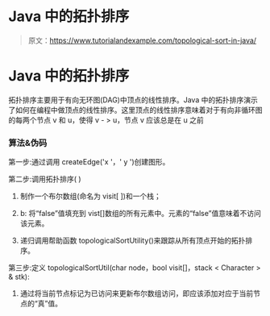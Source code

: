 # Java 中的拓扑排序

> 原文：<https://www.tutorialandexample.com/topological-sort-in-java/>

# Java 中的拓扑排序

拓扑排序主要用于有向无环图(DAG)中顶点的线性排序。Java 中的拓扑排序演示了如何在编程中做顶点的线性排序。这里顶点的线性排序意味着对于有向非循环图的每两个节点 v 和 u，使得 v - > u，节点 v 应该总是在 u 之前

### 算法&伪码

第一步:通过调用 createEdge('x '，' y ')创建图形。

第二步:调用拓扑排序( )

1.  制作一个布尔数组(命名为 visit[ ])和一个栈；

2.  b: 将“false”值填充到 vist[]数组的所有元素中。元素的“false”值意味着不访问该元素。

3.  递归调用帮助函数 topologicalSortUtility()来跟踪从所有顶点开始的拓扑排序。

第三步:定义 topologicalSortUtil(char node，bool visit[]，stack < Character > & stk):

1.  通过将当前节点标记为已访问来更新布尔数组访问，即应该添加对应于当前节点的“真”值。

<textarea wrap="soft" class="urvanov-syntax-highlighter-plain print-no" data-settings="dblclick" readonly="" style="box-sizing: border-box; background: rgb(255, 255, 255); border-width: 0px; border-style: initial; border-color: initial; padding: 0px 5px; color: rgb(0, 0, 0); width: 735.547px; overflow: hidden; height: 60px; position: absolute; opacity: 0; border-radius: 0px; box-shadow: none; white-space: pre; overflow-wrap: normal; resize: none; tab-size: 3; z-index: 0; font-family: Monaco, monacoregular, &quot;courier new&quot;, monospace !important; font-size: 14px !important; line-height: 20px !important;"></div><div class="urvanov-syntax-highlighter-main" style="box-sizing: border-box; margin: 0px; padding: 0px; border: 0px; outline: 0px; text-size-adjust: 100%; vertical-align: baseline; background: 0px center; width: 735.547px; overflow: hidden; position: relative; z-index: 1;"><table class="crayon-table" style="box-sizing: border-box; margin-bottom: 15px; margin-left: -19px; border-color: rgb(238, 238, 238); width: 754.547px; border-spacing: 0px !important; background: 0px 0px !important; table-layout: auto !important;"><tbody style="box-sizing: border-box;"><tr class="urvanov-syntax-highlighter-row" style="box-sizing: border-box; background: 0px center; padding: 0.857em 0.587em; max-width: 100%; border-width: initial !important; border-style: none !important; border-color: initial !important; vertical-align: top !important; margin: 0px !important;"><td class="crayon-nums " data-settings="hide" style="box-sizing: border-box; padding: 0.857em 0.587em; max-width: 100%; border-top: none !important; border-right-color: rgb(85, 85, 85) !important; border-bottom: none !important; border-left: none !important; background: rgb(34, 34, 34) !important; vertical-align: top !important; margin: 0px !important; color: rgb(137, 137, 137) !important;"><div class="urvanov-syntax-highlighter-nums-content" style="box-sizing: border-box; margin: 0px; padding: 0px; border: 0px; outline: 0px; text-size-adjust: 100%; vertical-align: baseline; background: 0px center; text-align: left; white-space: nowrap; line-height: 20px !important;">T1】1</div>T3】2T5】3T7】</td><td class="urvanov-syntax-highlighter-code" style="box-sizing: border-box; padding: 0.857em 0.587em; width: 735.641px; background: 0px center; max-width: 100%; border-width: initial !important; border-style: none !important; border-color: initial !important; vertical-align: top !important; margin: 0px !important;"><div class="crayon-pre" style="box-sizing: border-box; margin: 0px; padding: 0px; outline: 0px; text-size-adjust: 100%; vertical-align: baseline; text-align: left; white-space: pre; overflow: visible; tab-size: 3; border: none !important; background: 0px 0px !important; color: rgb(255, 255, 255) !important; line-height: 20px !important;"> <div class="crayon-line" id="urvanov-syntax-highlighter-60e144f79d5a4643645475-1" style="box-sizing: border-box; margin: 0px; padding: 0px 5px; border: 0px; outline: 0px; text-size-adjust: 100%; vertical-align: baseline; background: 0px center; font-family: inherit; height: inherit; font-size: inherit !important; line-height: inherit !important; font-weight: inherit !important;"> </div> <div class="crayon-line" id="urvanov-syntax-highlighter-60e144f79d5a4643645475-2" style="box-sizing: border-box; margin: 0px; padding: 0px 5px; border: 0px; outline: 0px; text-size-adjust: 100%; vertical-align: baseline; background: 0px center; font-family: inherit; height: inherit; font-size: inherit !important; line-height: inherit !important; font-weight: inherit !important;"> 访=真 </div> <div class="crayon-line" id="urvanov-syntax-highlighter-60e144f79d5a4643645475-3" style="box-sizing: border-box; margin: 0px; padding: 0px 5px; border: 0px; outline: 0px; text-size-adjust: 100%; vertical-align: baseline; background: 0px center; font-family: inherit; height: inherit; font-size: inherit !important; line-height: inherit !important; font-weight: inherit !important;"> </div> </div></td></tr></tbody></table></div></div><ol type="i" style="box-sizing: border-box; margin: 0px; padding: 0px 0px 23px; border: 0px; outline: 0px; text-size-adjust: 100%; vertical-align: baseline; background: 0px 0px; list-style-position: inside; list-style-image: initial; line-height: 26px;"><li style="box-sizing: border-box; margin: 0px; padding: 0px; border: 0px; outline: 0px; text-size-adjust: 100%; vertical-align: baseline; background: 0px 0px;">通过递归调用 topologicalSortUtility()方法来访问与当前顶点相邻的所有顶点。确保递归仅在相邻顶点未被访问时发生，即，</li></ol><div id="urvanov-syntax-highlighter-60e144f79d5b1804888275" class="urvanov-syntax-highlighter-syntax crayon-theme-monokai urvanov-syntax-highlighter-font-monaco urvanov-syntax-highlighter-os-pc print-yes notranslate" data-settings=" minimize scroll-mouseover" style="box-sizing: border-box; margin: 12px 0px; padding: 0px; border-image: initial; outline: 0px; text-size-adjust: none; vertical-align: baseline; width: 737.547px; font-family: Monaco, monacoregular, "courier new", monospace; height: auto; border-width: 1px !important; border-style: solid !important; border-color: rgb(255, 174, 0) !important; font-size: 14px !important; background: rgb(51, 51, 51) !important; overflow: hidden !important; position: relative !important; direction: ltr !important; text-shadow: none !important; line-height: 20px !important;"><div class="urvanov-syntax-highlighter-plain-wrap" style="box-sizing: border-box; border: 0px; outline: 0px; text-size-adjust: 100%; vertical-align: baseline; background: 0px center; margin: 0px !important; padding: 0px !important; height: auto !important;"><textarea wrap="soft" class="urvanov-syntax-highlighter-plain print-no" data-settings="dblclick" readonly="" style="box-sizing: border-box; background: rgb(255, 255, 255); border-width: 0px; border-style: initial; border-color: initial; padding: 0px 5px; color: rgb(0, 0, 0); width: 735.547px; overflow: hidden; height: 120px; position: absolute; opacity: 0; border-radius: 0px; box-shadow: none; white-space: pre; overflow-wrap: normal; resize: none; tab-size: 3; z-index: 0; font-family: Monaco, monacoregular, "courier new", monospace !important; font-size: 14px !important; line-height: 20px !important;"/></div><div class="urvanov-syntax-highlighter-main" style="box-sizing: border-box; margin: 0px; padding: 0px; border: 0px; outline: 0px; text-size-adjust: 100%; vertical-align: baseline; background: 0px center; width: 735.547px; overflow: hidden; position: relative; z-index: 1;"><table class="crayon-table" style="box-sizing: border-box; margin-bottom: 15px; margin-left: -19px; border-color: rgb(238, 238, 238); width: 754.547px; border-spacing: 0px !important; background: 0px 0px !important; table-layout: auto !important;"><tbody style="box-sizing: border-box;"><tr class="urvanov-syntax-highlighter-row" style="box-sizing: border-box; background: 0px center; padding: 0.857em 0.587em; max-width: 100%; border-width: initial !important; border-style: none !important; border-color: initial !important; vertical-align: top !important; margin: 0px !important;"><td class="crayon-nums " data-settings="hide" style="box-sizing: border-box; padding: 0.857em 0.587em; max-width: 100%; border-top: none !important; border-right-color: rgb(85, 85, 85) !important; border-bottom: none !important; border-left: none !important; background: rgb(34, 34, 34) !important; vertical-align: top !important; margin: 0px !important; color: rgb(137, 137, 137) !important;"><div class="urvanov-syntax-highlighter-nums-content" style="box-sizing: border-box; margin: 0px; padding: 0px; border: 0px; outline: 0px; text-size-adjust: 100%; vertical-align: baseline; background: 0px center; text-align: left; white-space: nowrap; line-height: 20px !important;"><div class="crayon-num" data-line="urvanov-syntax-highlighter-60e144f79d5b1804888275-1" style="box-sizing: border-box; margin: 0px; padding: 0px 5px; border: 0px; outline: 0px; font-size: inherit !important; text-size-adjust: 100%; vertical-align: baseline; background: 0px center; font-family: inherit; text-align: center; height: inherit; line-height: inherit !important; font-weight: inherit !important;">1</div>T3】2</div>T5】3<div class="crayon-num" data-line="urvanov-syntax-highlighter-60e144f79d5b1804888275-4" style="box-sizing: border-box; margin: 0px; padding: 0px 5px; border: 0px; outline: 0px; font-size: inherit !important; text-size-adjust: 100%; vertical-align: baseline; background: 0px center; font-family: inherit; text-align: center; height: inherit; line-height: inherit !important; font-weight: inherit !important;">4</div><div class="crayon-num" data-line="urvanov-syntax-highlighter-60e144f79d5b1804888275-5" style="box-sizing: border-box; margin: 0px; padding: 0px 5px; border: 0px; outline: 0px; font-size: inherit !important; text-size-adjust: 100%; vertical-align: baseline; background: 0px center; font-family: inherit; text-align: center; height: inherit; line-height: inherit !important; font-weight: inherit !important;">5</div><div class="crayon-num" data-line="urvanov-syntax-highlighter-60e144f79d5b1804888275-6" style="box-sizing: border-box; margin: 0px; padding: 0px 5px; border: 0px; outline: 0px; font-size: inherit !important; text-size-adjust: 100%; vertical-align: baseline; background: 0px center; font-family: inherit; text-align: center; height: inherit; line-height: inherit !important; font-weight: inherit !important;">6</div></td><td class="urvanov-syntax-highlighter-code" style="box-sizing: border-box; padding: 0.857em 0.587em; width: 735.641px; background: 0px center; max-width: 100%; border-width: initial !important; border-style: none !important; border-color: initial !important; vertical-align: top !important; margin: 0px !important;"><div class="crayon-pre" style="box-sizing: border-box; margin: 0px; padding: 0px; outline: 0px; text-size-adjust: 100%; vertical-align: baseline; text-align: left; white-space: pre; overflow: visible; tab-size: 3; border: none !important; background: 0px 0px !important; color: rgb(255, 255, 255) !important; line-height: 20px !important;"><div class="crayon-line" id="urvanov-syntax-highlighter-60e144f79d5b1804888275-1" style="box-sizing: border-box; margin: 0px; padding: 0px 5px; border: 0px; outline: 0px; text-size-adjust: 100%; vertical-align: baseline; background: 0px center; font-family: inherit; height: inherit; font-size: inherit !important; line-height: inherit !important; font-weight: inherit !important;"/><div class="crayon-line" id="urvanov-syntax-highlighter-60e144f79d5b1804888275-2" style="box-sizing: border-box; margin: 0px; padding: 0px 5px; border: 0px; outline: 0px; text-size-adjust: 100%; vertical-align: baseline; background: 0px center; font-family: inherit; height: inherit; font-size: inherit !important; line-height: inherit !important; font-weight: inherit !important;">【如果(</div><div class="crayon-line" id="urvanov-syntax-highlighter-60e144f79d5b1804888275-5" style="box-sizing: border-box; margin: 0px; padding: 0px 5px; border: 0px; outline: 0px; text-size-adjust: 100%; vertical-align: baseline; background: 0px center; font-family: inherit; height: inherit; font-size: inherit !important; line-height: inherit !important; font-weight: inherit !important;">}</div><div class="crayon-line" id="urvanov-syntax-highlighter-60e144f79d5b1804888275-6" style="box-sizing: border-box; margin: 0px; padding: 0px 5px; border: 0px; outline: 0px; text-size-adjust: 100%; vertical-align: baseline; background: 0px center; font-family: inherit; height: inherit; font-size: inherit !important; line-height: inherit !important; font-weight: inherit !important;"/></div></td></tr></tbody></table></div></div><ol type="i" style="box-sizing: border-box; margin: 0px; padding: 0px 0px 23px; border: 0px; outline: 0px; text-size-adjust: 100%; vertical-align: baseline; background: 0px 0px; list-style-position: inside; list-style-image: initial; line-height: 26px;"><li style="box-sizing: border-box; margin: 0px; padding: 0px; border: 0px; outline: 0px; text-size-adjust: 100%; vertical-align: baseline; background: 0px 0px;">为了存储结果，将当前顶点添加到堆栈中。</li></ol><p style="box-sizing: border-box; margin-bottom: 0px; padding: 0px 0px 1em; border: 0px; outline: 0px; text-size-adjust: 100%; vertical-align: baseline; background: 0px 0px;">步骤四:最后，从帮助函数返回后，显示堆栈的内容。</p><p style="box-sizing: border-box; margin-bottom: 0px; padding: 0px 0px 1em; border: 0px; outline: 0px; text-size-adjust: 100%; vertical-align: baseline; background: 0px 0px;"> <br style="box-sizing: border-box;"/> Java 程序<br style="box-sizing: border-box;"/> 以下代码使用上面定义的算法实现拓扑排序。代码实现了下面的直接非循环图。</p><img src="img/b09dc862256fd8cb651203c54b04c459.png" alt="Topological Sort in Java" class="wp-image-36319" style="box-sizing: border-box; margin: 0px; padding: 0px; border: 0px; outline: 0px; text-size-adjust: 100%; vertical-align: baseline; background: 0px 0px; max-width: 100%; height: auto;" data-original-src="https://www.tutorialandexample.com/wp-content/uploads/2021/04/Topological-Sort-in-Java.png"/><p style="box-sizing: border-box; margin-bottom: 0px; padding: 0px 0px 1em; border: 0px; outline: 0px; text-size-adjust: 100%; vertical-align: baseline; background: 0px 0px;">文件名:TopologicalSortExample.java</p><div id="urvanov-syntax-highlighter-60e144f79d5b3777626817" class="urvanov-syntax-highlighter-syntax crayon-theme-monokai urvanov-syntax-highlighter-font-monaco urvanov-syntax-highlighter-os-pc print-yes notranslate" data-settings=" minimize scroll-mouseover" style="box-sizing: border-box; margin: 12px 0px; padding: 0px; border-image: initial; outline: 0px; text-size-adjust: none; vertical-align: baseline; width: 737.547px; font-family: Monaco, monacoregular, "courier new", monospace; height: auto; border-width: 1px !important; border-style: solid !important; border-color: rgb(255, 174, 0) !important; font-size: 14px !important; background: rgb(51, 51, 51) !important; overflow: hidden !important; position: relative !important; direction: ltr !important; text-shadow: none !important; line-height: 20px !important;"><div class="urvanov-syntax-highlighter-plain-wrap" style="box-sizing: border-box; border: 0px; outline: 0px; text-size-adjust: 100%; vertical-align: baseline; background: 0px center; margin: 0px !important; padding: 0px !important; height: auto !important;"><textarea wrap="soft" class="urvanov-syntax-highlighter-plain print-no" data-settings="dblclick" readonly="" style="box-sizing: border-box; background: rgb(255, 255, 255); border-width: 0px; border-style: initial; border-color: initial; padding: 0px 5px; color: rgb(0, 0, 0); width: 735.547px; overflow: hidden; height: 2000px; position: absolute; opacity: 0; border-radius: 0px; box-shadow: none; white-space: pre; overflow-wrap: normal; resize: none; tab-size: 3; z-index: 0; font-family: Monaco, monacoregular, "courier new", monospace !important; font-size: 14px !important; line-height: 20px !important;"/></div><div class="urvanov-syntax-highlighter-main" style="box-sizing: border-box; margin: 0px; padding: 0px; border: 0px; outline: 0px; text-size-adjust: 100%; vertical-align: baseline; background: 0px center; width: 735.547px; overflow: hidden; position: relative; z-index: 1;"><table class="crayon-table" style="box-sizing: border-box; margin-bottom: 15px; margin-left: -36px; border-color: rgb(238, 238, 238); width: 785.547px; border-spacing: 0px !important; background: 0px 0px !important; table-layout: auto !important;"><tbody style="box-sizing: border-box;"><tr class="urvanov-syntax-highlighter-row" style="box-sizing: border-box; background: 0px center; padding: 0.857em 0.587em; max-width: 100%; border-width: initial !important; border-style: none !important; border-color: initial !important; vertical-align: top !important; margin: 0px !important;"><td class="crayon-nums " data-settings="hide" style="box-sizing: border-box; padding: 0.857em 0.587em; max-width: 100%; border-top: none !important; border-right-color: rgb(85, 85, 85) !important; border-bottom: none !important; border-left: none !important; background: rgb(34, 34, 34) !important; vertical-align: top !important; margin: 0px !important; color: rgb(137, 137, 137) !important;"><div class="crayon-num" data-line="urvanov-syntax-highlighter-60e144f79d5b3777626817-1" style="box-sizing: border-box; margin: 0px; padding: 0px 5px; border: 0px; outline: 0px; font-size: inherit !important; text-size-adjust: 100%; vertical-align: baseline; background: 0px center; font-family: inherit; text-align: center; height: inherit; line-height: inherit !important; font-weight: inherit !important;">1</div><div class="crayon-num" data-line="urvanov-syntax-highlighter-60e144f79d5b3777626817-2" style="box-sizing: border-box; margin: 0px; padding: 0px 5px; border: 0px; outline: 0px; font-size: inherit !important; text-size-adjust: 100%; vertical-align: baseline; background: 0px center; font-family: inherit; text-align: center; height: inherit; line-height: inherit !important; font-weight: inherit !important;">【2】</div><div class="crayon-num" data-line="urvanov-syntax-highlighter-60e144f79d5b3777626817-3" style="box-sizing: border-box; margin: 0px; padding: 0px 5px; border: 0px; outline: 0px; font-size: inherit !important; text-size-adjust: 100%; vertical-align: baseline; background: 0px center; font-family: inherit; text-align: center; height: inherit; line-height: inherit !important; font-weight: inherit !important;">【3】</div><div class="crayon-num" data-line="urvanov-syntax-highlighter-60e144f79d5b3777626817-4" style="box-sizing: border-box; margin: 0px; padding: 0px 5px; border: 0px; outline: 0px; font-size: inherit !important; text-size-adjust: 100%; vertical-align: baseline; background: 0px center; font-family: inherit; text-align: center; height: inherit; line-height: inherit !important; font-weight: inherit !important;">【4】</div><div class="crayon-num" data-line="urvanov-syntax-highlighter-60e144f79d5b3777626817-5" style="box-sizing: border-box; margin: 0px; padding: 0px 5px; border: 0px; outline: 0px; font-size: inherit !important; text-size-adjust: 100%; vertical-align: baseline; background: 0px center; font-family: inherit; text-align: center; height: inherit; line-height: inherit !important; font-weight: inherit !important;">【5】<div class="crayon-num" data-line="urvanov-syntax-highlighter-60e144f79d5b3777626817-6" style="box-sizing: border-box; margin: 0px; padding: 0px 5px; border: 0px; outline: 0px; font-size: inherit !important; text-size-adjust: 100%; vertical-align: baseline; background: 0px center; font-family: inherit; text-align: center; height: inherit; line-height: inherit !important; font-weight: inherit !important;">【6】<div class="crayon-num" data-line="urvanov-syntax-highlighter-60e144f79d5b3777626817-7" style="box-sizing: border-box; margin: 0px; padding: 0px 5px; border: 0px; outline: 0px; font-size: inherit !important; text-size-adjust: 100%; vertical-align: baseline; background: 0px center; font-family: inherit; text-align: center; height: inherit; line-height: inherit !important; font-weight: inherit !important;">【7】 </div><div class="crayon-num" data-line="urvanov-syntax-highlighter-60e144f79d5b3777626817-28" style="box-sizing: border-box; margin: 0px; padding: 0px 5px; border: 0px; outline: 0px; font-size: inherit !important; text-size-adjust: 100%; vertical-align: baseline; background: 0px center; font-family: inherit; text-align: center; height: inherit; line-height: inherit !important; font-weight: inherit !important;">【28】</div><div class="crayon-num" data-line="urvanov-syntax-highlighter-60e144f79d5b3777626817-29" style="box-sizing: border-box; margin: 0px; padding: 0px 5px; border: 0px; outline: 0px; font-size: inherit !important; text-size-adjust: 100%; vertical-align: baseline; background: 0px center; font-family: inherit; text-align: center; height: inherit; line-height: inherit !important; font-weight: inherit !important;">【29】</div><div class="crayon-num" data-line="urvanov-syntax-highlighter-60e144f79d5b3777626817-30" style="box-sizing: border-box; margin: 0px; padding: 0px 5px; border: 0px; outline: 0px; font-size: inherit !important; text-size-adjust: 100%; vertical-align: baseline; background: 0px center; font-family: inherit; text-align: center; height: inherit; line-height: inherit !important; font-weight: inherit !important;">【30】</div><div class="crayon-num" data-line="urvanov-syntax-highlighter-60e144f79d5b3777626817-31" style="box-sizing: border-box; margin: 0px; padding: 0px 5px; border: 0px; outline: 0px; font-size: inherit !important; text-size-adjust: 100%; vertical-align: baseline; background: 0px center; font-family: inherit; text-align: center; height: inherit; line-height: inherit !important; font-weight: inherit !important;">【31】</div><div class="crayon-num" data-line="urvanov-syntax-highlighter-60e144f79d5b3777626817-32" style="box-sizing: border-box; margin: 0px; padding: 0px 5px; border: 0px; outline: 0px; font-size: inherit !important; text-size-adjust: 100%; vertical-align: baseline; background: 0px center; font-family: inherit; text-align: center; height: inherit; line-height: inherit !important; font-weight: inherit !important;">【32】</div>【33】</div><div class="crayon-num" data-line="urvanov-syntax-highlighter-60e144f79d5b3777626817-34" style="box-sizing: border-box; margin: 0px; padding: 0px 5px; border: 0px; outline: 0px; font-size: inherit !important; text-size-adjust: 100%; vertical-align: baseline; background: 0px center; font-family: inherit; text-align: center; height: inherit; line-height: inherit !important; font-weight: inherit !important;">34】 </div><div class="crayon-num" data-line="urvanov-syntax-highlighter-60e144f79d5b3777626817-55" style="box-sizing: border-box; margin: 0px; padding: 0px 5px; border: 0px; outline: 0px; font-size: inherit !important; text-size-adjust: 100%; vertical-align: baseline; background: 0px center; font-family: inherit; text-align: center; height: inherit; line-height: inherit !important; font-weight: inherit !important;">55【T1110】<div class="crayon-num" data-line="urvanov-syntax-highlighter-60e144f79d5b3777626817-56" style="box-sizing: border-box; margin: 0px; padding: 0px 5px; border: 0px; outline: 0px; font-size: inherit !important; text-size-adjust: 100%; vertical-align: baseline; background: 0px center; font-family: inherit; text-align: center; height: inherit; line-height: inherit !important; font-weight: inherit !important;">【56】【T1112】<div class="crayon-num" data-line="urvanov-syntax-highlighter-60e144f79d5b3777626817-57" style="box-sizing: border-box; margin: 0px; padding: 0px 5px; border: 0px; outline: 0px; font-size: inherit !important; text-size-adjust: 100%; vertical-align: baseline; background: 0px center; font-family: inherit; text-align: center; height: inherit; line-height: inherit !important; font-weight: inherit !important;">【57】【T1114】<div class="crayon-num" data-line="urvanov-syntax-highlighter-60e144f79d5b3777626817-58" style="box-sizing: border-box; margin: 0px; padding: 0px 5px; border: 0px; outline: 0px; font-size: inherit !important; text-size-adjust: 100%; vertical-align: baseline; background: 0px center; font-family: inherit; text-align: center; height: inherit; line-height: inherit !important; font-weight: inherit !important;">【58】【T1117】</div><div class="crayon-num" data-line="urvanov-syntax-highlighter-60e144f79d5b3777626817-60" style="box-sizing: border-box; margin: 0px; padding: 0px 5px; border: 0px; outline: 0px; font-size: inherit !important; text-size-adjust: 100%; vertical-align: baseline; background: 0px center; font-family: inherit; text-align: center; height: inherit; line-height: inherit !important; font-weight: inherit !important;">【60】【T1121】【61】 </div><div class="crayon-num" data-line="urvanov-syntax-highlighter-60e144f79d5b3777626817-82" style="box-sizing: border-box; margin: 0px; padding: 0px 5px; border: 0px; outline: 0px; font-size: inherit !important; text-size-adjust: 100%; vertical-align: baseline; background: 0px center; font-family: inherit; text-align: center; height: inherit; line-height: inherit !important; font-weight: inherit !important;">【82】</div><div class="crayon-num" data-line="urvanov-syntax-highlighter-60e144f79d5b3777626817-83" style="box-sizing: border-box; margin: 0px; padding: 0px 5px; border: 0px; outline: 0px; font-size: inherit !important; text-size-adjust: 100%; vertical-align: baseline; background: 0px center; font-family: inherit; text-align: center; height: inherit; line-height: inherit !important; font-weight: inherit !important;">【83】</div><div class="crayon-num" data-line="urvanov-syntax-highlighter-60e144f79d5b3777626817-84" style="box-sizing: border-box; margin: 0px; padding: 0px 5px; border: 0px; outline: 0px; font-size: inherit !important; text-size-adjust: 100%; vertical-align: baseline; background: 0px center; font-family: inherit; text-align: center; height: inherit; line-height: inherit !important; font-weight: inherit !important;">【84】</div><div class="crayon-num" data-line="urvanov-syntax-highlighter-60e144f79d5b3777626817-85" style="box-sizing: border-box; margin: 0px; padding: 0px 5px; border: 0px; outline: 0px; font-size: inherit !important; text-size-adjust: 100%; vertical-align: baseline; background: 0px center; font-family: inherit; text-align: center; height: inherit; line-height: inherit !important; font-weight: inherit !important;">【85】</div><div class="crayon-num" data-line="urvanov-syntax-highlighter-60e144f79d5b3777626817-86" style="box-sizing: border-box; margin: 0px; padding: 0px 5px; border: 0px; outline: 0px; font-size: inherit !important; text-size-adjust: 100%; vertical-align: baseline; background: 0px center; font-family: inherit; text-align: center; height: inherit; line-height: inherit !important; font-weight: inherit !important;">【86】</div>【87】</div><div class="crayon-num" data-line="urvanov-syntax-highlighter-60e144f79d5b3777626817-88" style="box-sizing: border-box; margin: 0px; padding: 0px 5px; border: 0px; outline: 0px; font-size: inherit !important; text-size-adjust: 100%; vertical-align: baseline; background: 0px center; font-family: inherit; text-align: center; height: inherit; line-height: inherit !important; font-weight: inherit !important;">【88】</div></div></div></div></td><td class="urvanov-syntax-highlighter-code" style="box-sizing: border-box; padding: 0.857em 0.587em; width: 749.828px; background: 0px center; max-width: 100%; border-width: initial !important; border-style: none !important; border-color: initial !important; vertical-align: top !important; margin: 0px !important;"><div class="crayon-pre" style="box-sizing: border-box; margin: 0px; padding: 0px; outline: 0px; text-size-adjust: 100%; vertical-align: baseline; text-align: left; white-space: pre; overflow: visible; tab-size: 3; border: none !important; background: 0px 0px !important; color: rgb(255, 255, 255) !important; line-height: 20px !important;"><div class="crayon-line" id="urvanov-syntax-highlighter-60e144f79d5b3777626817-1" style="box-sizing: border-box; margin: 0px; padding: 0px 5px; border: 0px; outline: 0px; text-size-adjust: 100%; vertical-align: baseline; background: 0px center; font-family: inherit; height: inherit; font-size: inherit !important; line-height: inherit !important; font-weight: inherit !important;"> </div><div class="crayon-line" id="urvanov-syntax-highlighter-60e144f79d5b3777626817-2" style="box-sizing: border-box; margin: 0px; padding: 0px 5px; border: 0px; outline: 0px; text-size-adjust: 100%; vertical-align: baseline; background: 0px center; font-family: inherit; height: inherit; font-size: inherit !important; line-height: inherit !important; font-weight: inherit !important;"> // A Java program that implements Topological sorting on Directed Acyclic Graph</div><div class="crayon-line" id="urvanov-syntax-highlighter-60e144f79d5b3777626817-3" style="box-sizing: border-box; margin: 0px; padding: 0px 5px; border: 0px; outline: 0px; text-size-adjust: 100%; vertical-align: baseline; background: 0px center; font-family: inherit; height: inherit; font-size: inherit !important; line-height: inherit !important; font-weight: inherit !important;"> import java.io.*;</div><div class="crayon-line" id="urvanov-syntax-highlighter-60e144f79d5b3777626817-4" style="box-sizing: border-box; margin: 0px; padding: 0px 5px; border: 0px; outline: 0px; text-size-adjust: 100%; vertical-align: baseline; background: 0px center; font-family: inherit; height: inherit; font-size: inherit !important; line-height: inherit !important; font-weight: inherit !important;"> import java.util.*;</div><div class="crayon-line" id="urvanov-syntax-highlighter-60e144f79d5b3777626817-5" style="box-sizing: border-box; margin: 0px; padding: 0px 5px; border: 0px; outline: 0px; text-size-adjust: 100%; vertical-align: baseline; background: 0px center; font-family: inherit; height: inherit; font-size: inherit !important; line-height: inherit !important; font-weight: inherit !important;"> // A Java program that implements Topological sorting on Directed Acyclic Graph</div><div class="crayon-line" id="urvanov-syntax-highlighter-60e144f79d5b3777626817-6" style="box-sizing: border-box; margin: 0px; padding: 0px 5px; border: 0px; outline: 0px; text-size-adjust: 100%; vertical-align: baseline; background: 0px center; font-family: inherit; height: inherit; font-size: inherit !important; line-height: inherit !important; font-weight: inherit !important;"> import java.io.*;</div><div class="crayon-line" id="urvanov-syntax-highlighter-60e144f79d5b3777626817-7" style="box-sizing: border-box; margin: 0px; padding: 0px 5px; border: 0px; outline: 0px; text-size-adjust: 100%; vertical-align: baseline; background: 0px center; font-family: inherit; height: inherit; font-size: inherit !important; line-height: inherit !important; font-weight: inherit !important;"> import java.util.*;</div><div class="crayon-line" id="urvanov-syntax-highlighter-60e144f79d5b3777626817-8" style="box-sizing: border-box; margin: 0px; padding: 0px 5px; border: 0px; outline: 0px; text-size-adjust: 100%; vertical-align: baseline; background: 0px center; font-family: inherit; height: inherit; font-size: inherit !important; line-height: inherit !important; font-weight: inherit !important;"> // The following class implements a directed acyclic graph</div><div class="crayon-line" id="urvanov-syntax-highlighter-60e144f79d5b3777626817-9" style="box-sizing: border-box; margin: 0px; padding: 0px 5px; border: 0px; outline: 0px; text-size-adjust: 100%; vertical-align: baseline; background: 0px center; font-family: inherit; height: inherit; font-size: inherit !important; line-height: inherit !important; font-weight: inherit !important;"> // represented by using an adjacency list</div><div class="crayon-line" id="urvanov-syntax-highlighter-60e144f79d5b3777626817-10" style="box-sizing: border-box; margin: 0px; padding: 0px 5px; border: 0px; outline: 0px; text-size-adjust: 100%; vertical-align: baseline; background: 0px center; font-family: inherit; height: inherit; font-size: inherit !important; line-height: inherit !important; font-weight: inherit !important;"> class DirectedAcyclicGraph</div><div class="crayon-line" id="urvanov-syntax-highlighter-60e144f79d5b3777626817-11" style="box-sizing: border-box; margin: 0px; padding: 0px 5px; border: 0px; outline: 0px; text-size-adjust: 100%; vertical-align: baseline; background: 0px center; font-family: inherit; height: inherit; font-size: inherit !important; line-height: inherit !important; font-weight: inherit !important;"> {</div><div class="crayon-line" id="urvanov-syntax-highlighter-60e144f79d5b3777626817-12" style="box-sizing: border-box; margin: 0px; padding: 0px 5px; border: 0px; outline: 0px; text-size-adjust: 100%; vertical-align: baseline; background: 0px center; font-family: inherit; height: inherit; font-size: inherit !important; line-height: inherit !important; font-weight: inherit !important;"> // Total number of vertices present in the graph</div><div class="crayon-line" id="urvanov-syntax-highlighter-60e144f79d5b3777626817-13" style="box-sizing: border-box; margin: 0px; padding: 0px 5px; border: 0px; outline: 0px; text-size-adjust: 100%; vertical-align: baseline; background: 0px center; font-family: inherit; height: inherit; font-size: inherit !important; line-height: inherit !important; font-weight: inherit !important;"> private int noOfVertices;</div><div class="crayon-line" id="urvanov-syntax-highlighter-60e144f79d5b3777626817-14" style="box-sizing: border-box; margin: 0px; padding: 0px 5px; border: 0px; outline: 0px; text-size-adjust: 100%; vertical-align: baseline; background: 0px center; font-family: inherit; height: inherit; font-size: inherit !important; line-height: inherit !important; font-weight: inherit !important;"> // Adjacency List comprising of ArrayList of ArrayList's</div><div class="crayon-line" id="urvanov-syntax-highlighter-60e144f79d5b3777626817-15" style="box-sizing: border-box; margin: 0px; padding: 0px 5px; border: 0px; outline: 0px; text-size-adjust: 100%; vertical-align: baseline; background: 0px center; font-family: inherit; height: inherit; font-size: inherit !important; line-height: inherit !important; font-weight: inherit !important;"> private ArrayList<ArrayList<Character> > adjList;</div><div class="crayon-line" id="urvanov-syntax-highlighter-60e144f79d5b3777626817-16" style="box-sizing: border-box; margin: 0px; padding: 0px 5px; border: 0px; outline: 0px; text-size-adjust: 100%; vertical-align: baseline; background: 0px center; font-family: inherit; height: inherit; font-size: inherit !important; line-height: inherit !important; font-weight: inherit !important;"> // Paramterized Constructor</div><div class="crayon-line" id="urvanov-syntax-highlighter-60e144f79d5b3777626817-17" style="box-sizing: border-box; margin: 0px; padding: 0px 5px; border: 0px; outline: 0px; text-size-adjust: 100%; vertical-align: baseline; background: 0px center; font-family: inherit; height: inherit; font-size: inherit !important; line-height: inherit !important; font-weight: inherit !important;"> DirectedAcyclicGraph(int noOfNodes)</div><div class="crayon-line" id="urvanov-syntax-highlighter-60e144f79d5b3777626817-18" style="box-sizing: border-box; margin: 0px; padding: 0px 5px; border: 0px; outline: 0px; text-size-adjust: 100%; vertical-align: baseline; background: 0px center; font-family: inherit; height: inherit; font-size: inherit !important; line-height: inherit !important; font-weight: inherit !important;"> {</div><div class="crayon-line" id="urvanov-syntax-highlighter-60e144f79d5b3777626817-19" style="box-sizing: border-box; margin: 0px; padding: 0px 5px; border: 0px; outline: 0px; text-size-adjust: 100%; vertical-align: baseline; background: 0px center; font-family: inherit; height: inherit; font-size: inherit !important; line-height: inherit !important; font-weight: inherit !important;">                noOfVertices = noOfNodes;</div><div class="crayon-line" id="urvanov-syntax-highlighter-60e144f79d5b3777626817-20" style="box-sizing: border-box; margin: 0px; padding: 0px 5px; border: 0px; outline: 0px; text-size-adjust: 100%; vertical-align: baseline; background: 0px center; font-family: inherit; height: inherit; font-size: inherit !important; line-height: inherit !important; font-weight: inherit !important;">                // creating the the adjecency list</div><div class="crayon-line" id="urvanov-syntax-highlighter-60e144f79d5b3777626817-21" style="box-sizing: border-box; margin: 0px; padding: 0px 5px; border: 0px; outline: 0px; text-size-adjust: 100%; vertical-align: baseline; background: 0px center; font-family: inherit; height: inherit; font-size: inherit !important; line-height: inherit !important; font-weight: inherit !important;">                adjList = new ArrayList<ArrayList<Character> >(noOfNodes);</div><div class="crayon-line" id="urvanov-syntax-highlighter-60e144f79d5b3777626817-22" style="box-sizing: border-box; margin: 0px; padding: 0px 5px; border: 0px; outline: 0px; text-size-adjust: 100%; vertical-align: baseline; background: 0px center; font-family: inherit; height: inherit; font-size: inherit !important; line-height: inherit !important; font-weight: inherit !important;">                for (int i = 0; i < noOfNodes; ++i)</div><div class="crayon-line" id="urvanov-syntax-highlighter-60e144f79d5b3777626817-23" style="box-sizing: border-box; margin: 0px; padding: 0px 5px; border: 0px; outline: 0px; text-size-adjust: 100%; vertical-align: baseline; background: 0px center; font-family: inherit; height: inherit; font-size: inherit !important; line-height: inherit !important; font-weight: inherit !important;">                {</div><div class="crayon-line" id="urvanov-syntax-highlighter-60e144f79d5b3777626817-24" style="box-sizing: border-box; margin: 0px; padding: 0px 5px; border: 0px; outline: 0px; text-size-adjust: 100%; vertical-align: baseline; background: 0px center; font-family: inherit; height: inherit; font-size: inherit !important; line-height: inherit !important; font-weight: inherit !important;">                                adjList.add(new ArrayList<Character>());</div><div class="crayon-line" id="urvanov-syntax-highlighter-60e144f79d5b3777626817-25" style="box-sizing: border-box; margin: 0px; padding: 0px 5px; border: 0px; outline: 0px; text-size-adjust: 100%; vertical-align: baseline; background: 0px center; font-family: inherit; height: inherit; font-size: inherit !important; line-height: inherit !important; font-weight: inherit !important;">                }</div><div class="crayon-line" id="urvanov-syntax-highlighter-60e144f79d5b3777626817-26" style="box-sizing: border-box; margin: 0px; padding: 0px 5px; border: 0px; outline: 0px; text-size-adjust: 100%; vertical-align: baseline; background: 0px center; font-family: inherit; height: inherit; font-size: inherit !important; line-height: inherit !important; font-weight: inherit !important;"> }</div><div class="crayon-line" id="urvanov-syntax-highlighter-60e144f79d5b3777626817-27" style="box-sizing: border-box; margin: 0px; padding: 0px 5px; border: 0px; outline: 0px; text-size-adjust: 100%; vertical-align: baseline; background: 0px center; font-family: inherit; height: inherit; font-size: inherit !important; line-height: inherit !important; font-weight: inherit !important;"> // Method to create an edge between two nodes of the Directed Acyclic Graph</div><div class="crayon-line" id="urvanov-syntax-highlighter-60e144f79d5b3777626817-28" style="box-sizing: border-box; margin: 0px; padding: 0px 5px; border: 0px; outline: 0px; text-size-adjust: 100%; vertical-align: baseline; background: 0px center; font-family: inherit; height: inherit; font-size: inherit !important; line-height: inherit !important; font-weight: inherit !important;"> void createEdge(Character v, Character w) { adjList.get((int)(v - 65)).add(w); }</div><div class="crayon-line" id="urvanov-syntax-highlighter-60e144f79d5b3777626817-29" style="box-sizing: border-box; margin: 0px; padding: 0px 5px; border: 0px; outline: 0px; text-size-adjust: 100%; vertical-align: baseline; background: 0px center; font-family: inherit; height: inherit; font-size: inherit !important; line-height: inherit !important; font-weight: inherit !important;"> // A method that visits the nodes that are adjacent to the current node using recursion</div><div class="crayon-line" id="urvanov-syntax-highlighter-60e144f79d5b3777626817-30" style="box-sizing: border-box; margin: 0px; padding: 0px 5px; border: 0px; outline: 0px; text-size-adjust: 100%; vertical-align: baseline; background: 0px center; font-family: inherit; height: inherit; font-size: inherit !important; line-height: inherit !important; font-weight: inherit !important;"> void topologicalSortUtility(char node, boolean visited[], Stack<Character> stk)</div><div class="crayon-line" id="urvanov-syntax-highlighter-60e144f79d5b3777626817-31" style="box-sizing: border-box; margin: 0px; padding: 0px 5px; border: 0px; outline: 0px; text-size-adjust: 100%; vertical-align: baseline; background: 0px center; font-family: inherit; height: inherit; font-size: inherit !important; line-height: inherit !important; font-weight: inherit !important;"> {</div><div class="crayon-line" id="urvanov-syntax-highlighter-60e144f79d5b3777626817-32" style="box-sizing: border-box; margin: 0px; padding: 0px 5px; border: 0px; outline: 0px; text-size-adjust: 100%; vertical-align: baseline; background: 0px center; font-family: inherit; height: inherit; font-size: inherit !important; line-height: inherit !important; font-weight: inherit !important;"> // Marking the current node as visited by setting its value to false</div><div class="crayon-line" id="urvanov-syntax-highlighter-60e144f79d5b3777626817-33" style="box-sizing: border-box; margin: 0px; padding: 0px 5px; border: 0px; outline: 0px; text-size-adjust: 100%; vertical-align: baseline; background: 0px center; font-family: inherit; height: inherit; font-size: inherit !important; line-height: inherit !important; font-weight: inherit !important;"> visited[(int)(node - 65)] = true;</div><div class="crayon-line" id="urvanov-syntax-highlighter-60e144f79d5b3777626817-34" style="box-sizing: border-box; margin: 0px; padding: 0px 5px; border: 0px; outline: 0px; text-size-adjust: 100%; vertical-align: baseline; background: 0px center; font-family: inherit; height: inherit; font-size: inherit !important; line-height: inherit !important; font-weight: inherit !important;"> Character j;</div><div class="crayon-line" id="urvanov-syntax-highlighter-60e144f79d5b3777626817-35" style="box-sizing: border-box; margin: 0px; padding: 0px 5px; border: 0px; outline: 0px; text-size-adjust: 100%; vertical-align: baseline; background: 0px center; font-family: inherit; height: inherit; font-size: inherit !important; line-height: inherit !important; font-weight: inherit !important;"> // An iterator for iterating through the adjacency list</div><div class="crayon-line" id="urvanov-syntax-highlighter-60e144f79d5b3777626817-36" style="box-sizing: border-box; margin: 0px; padding: 0px 5px; border: 0px; outline: 0px; text-size-adjust: 100%; vertical-align: baseline; background: 0px center; font-family: inherit; height: inherit; font-size: inherit !important; line-height: inherit !important; font-weight: inherit !important;"> Iterator<Character> itr = adjList.get((int)(node - 65)).iterator();</div><div class="crayon-line" id="urvanov-syntax-highlighter-60e144f79d5b3777626817-37" style="box-sizing: border-box; margin: 0px; padding: 0px 5px; border: 0px; outline: 0px; text-size-adjust: 100%; vertical-align: baseline; background: 0px center; font-family: inherit; height: inherit; font-size: inherit !important; line-height: inherit !important; font-weight: inherit !important;"> while (itr.hasNext())</div><div class="crayon-line" id="urvanov-syntax-highlighter-60e144f79d5b3777626817-38" style="box-sizing: border-box; margin: 0px; padding: 0px 5px; border: 0px; outline: 0px; text-size-adjust: 100%; vertical-align: baseline; background: 0px center; font-family: inherit; height: inherit; font-size: inherit !important; line-height: inherit !important; font-weight: inherit !important;"> {</div><div class="crayon-line" id="urvanov-syntax-highlighter-60e144f79d5b3777626817-39" style="box-sizing: border-box; margin: 0px; padding: 0px 5px; border: 0px; outline: 0px; text-size-adjust: 100%; vertical-align: baseline; background: 0px center; font-family: inherit; height: inherit; font-size: inherit !important; line-height: inherit !important; font-weight: inherit !important;">     // fetching the adjacent node</div><div class="crayon-line" id="urvanov-syntax-highlighter-60e144f79d5b3777626817-40" style="box-sizing: border-box; margin: 0px; padding: 0px 5px; border: 0px; outline: 0px; text-size-adjust: 100%; vertical-align: baseline; background: 0px center; font-family: inherit; height: inherit; font-size: inherit !important; line-height: inherit !important; font-weight: inherit !important;">                j = itr.next();</div><div class="crayon-line" id="urvanov-syntax-highlighter-60e144f79d5b3777626817-41" style="box-sizing: border-box; margin: 0px; padding: 0px 5px; border: 0px; outline: 0px; text-size-adjust: 100%; vertical-align: baseline; background: 0px center; font-family: inherit; height: inherit; font-size: inherit !important; line-height: inherit !important; font-weight: inherit !important;">                // adjacent node must not be visited</div><div class="crayon-line" id="urvanov-syntax-highlighter-60e144f79d5b3777626817-42" style="box-sizing: border-box; margin: 0px; padding: 0px 5px; border: 0px; outline: 0px; text-size-adjust: 100%; vertical-align: baseline; background: 0px center; font-family: inherit; height: inherit; font-size: inherit !important; line-height: inherit !important; font-weight: inherit !important;">                if (visited[(int)(j - 65)] == false)</div><div class="crayon-line" id="urvanov-syntax-highlighter-60e144f79d5b3777626817-43" style="box-sizing: border-box; margin: 0px; padding: 0px 5px; border: 0px; outline: 0px; text-size-adjust: 100%; vertical-align: baseline; background: 0px center; font-family: inherit; height: inherit; font-size: inherit !important; line-height: inherit !important; font-weight: inherit !important;">                {</div><div class="crayon-line" id="urvanov-syntax-highlighter-60e144f79d5b3777626817-44" style="box-sizing: border-box; margin: 0px; padding: 0px 5px; border: 0px; outline: 0px; text-size-adjust: 100%; vertical-align: baseline; background: 0px center; font-family: inherit; height: inherit; font-size: inherit !important; line-height: inherit !important; font-weight: inherit !important;">                    // recursively traversing the adjecent nodes</div><div class="crayon-line" id="urvanov-syntax-highlighter-60e144f79d5b3777626817-45" style="box-sizing: border-box; margin: 0px; padding: 0px 5px; border: 0px; outline: 0px; text-size-adjust: 100%; vertical-align: baseline; background: 0px center; font-family: inherit; height: inherit; font-size: inherit !important; line-height: inherit !important; font-weight: inherit !important;">                                topologicalSortUtility(j, visited, stk);</div><div class="crayon-line" id="urvanov-syntax-highlighter-60e144f79d5b3777626817-46" style="box-sizing: border-box; margin: 0px; padding: 0px 5px; border: 0px; outline: 0px; text-size-adjust: 100%; vertical-align: baseline; background: 0px center; font-family: inherit; height: inherit; font-size: inherit !important; line-height: inherit !important; font-weight: inherit !important;">                }</div><div class="crayon-line" id="urvanov-syntax-highlighter-60e144f79d5b3777626817-47" style="box-sizing: border-box; margin: 0px; padding: 0px 5px; border: 0px; outline: 0px; text-size-adjust: 100%; vertical-align: baseline; background: 0px center; font-family: inherit; height: inherit; font-size: inherit !important; line-height: inherit !important; font-weight: inherit !important;"> }</div><div class="crayon-line" id="urvanov-syntax-highlighter-60e144f79d5b3777626817-48" style="box-sizing: border-box; margin: 0px; padding: 0px 5px; border: 0px; outline: 0px; text-size-adjust: 100%; vertical-align: baseline; background: 0px center; font-family: inherit; height: inherit; font-size: inherit !important; line-height: inherit !important; font-weight: inherit !important;"> // Pushing current node to the stack</div><div class="crayon-line" id="urvanov-syntax-highlighter-60e144f79d5b3777626817-49" style="box-sizing: border-box; margin: 0px; padding: 0px 5px; border: 0px; outline: 0px; text-size-adjust: 100%; vertical-align: baseline; background: 0px center; font-family: inherit; height: inherit; font-size: inherit !important; line-height: inherit !important; font-weight: inherit !important;"> // that fetches the result</div><div class="crayon-line" id="urvanov-syntax-highlighter-60e144f79d5b3777626817-50" style="box-sizing: border-box; margin: 0px; padding: 0px 5px; border: 0px; outline: 0px; text-size-adjust: 100%; vertical-align: baseline; background: 0px center; font-family: inherit; height: inherit; font-size: inherit !important; line-height: inherit !important; font-weight: inherit !important;"> stk.push(new Character(node));</div><div class="crayon-line" id="urvanov-syntax-highlighter-60e144f79d5b3777626817-51" style="box-sizing: border-box; margin: 0px; padding: 0px 5px; border: 0px; outline: 0px; text-size-adjust: 100%; vertical-align: baseline; background: 0px center; font-family: inherit; height: inherit; font-size: inherit !important; line-height: inherit !important; font-weight: inherit !important;"> }</div><div class="crayon-line" id="urvanov-syntax-highlighter-60e144f79d5b3777626817-52" style="box-sizing: border-box; margin: 0px; padding: 0px 5px; border: 0px; outline: 0px; text-size-adjust: 100%; vertical-align: baseline; background: 0px center; font-family: inherit; height: inherit; font-size: inherit !important; line-height: inherit !important; font-weight: inherit !important;"> // A method that does Topological Sorting.</div><div class="crayon-line" id="urvanov-syntax-highlighter-60e144f79d5b3777626817-53" style="box-sizing: border-box; margin: 0px; padding: 0px 5px; border: 0px; outline: 0px; text-size-adjust: 100%; vertical-align: baseline; background: 0px center; font-family: inherit; height: inherit; font-size: inherit !important; line-height: inherit !important; font-weight: inherit !important;"> // It uses recursive method topologicalSortUtility()</div><div class="crayon-line" id="urvanov-syntax-highlighter-60e144f79d5b3777626817-54" style="box-sizing: border-box; margin: 0px; padding: 0px 5px; border: 0px; outline: 0px; text-size-adjust: 100%; vertical-align: baseline; background: 0px center; font-family: inherit; height: inherit; font-size: inherit !important; line-height: inherit !important; font-weight: inherit !important;"> void topologicalSorting()</div><div class="crayon-line" id="urvanov-syntax-highlighter-60e144f79d5b3777626817-55" style="box-sizing: border-box; margin: 0px; padding: 0px 5px; border: 0px; outline: 0px; text-size-adjust: 100%; vertical-align: baseline; background: 0px center; font-family: inherit; height: inherit; font-size: inherit !important; line-height: inherit !important; font-weight: inherit !important;"> {</div><div class="crayon-line" id="urvanov-syntax-highlighter-60e144f79d5b3777626817-56" style="box-sizing: border-box; margin: 0px; padding: 0px 5px; border: 0px; outline: 0px; text-size-adjust: 100%; vertical-align: baseline; background: 0px center; font-family: inherit; height: inherit; font-size: inherit !important; line-height: inherit !important; font-weight: inherit !important;"> // creating a stack</div><div class="crayon-line" id="urvanov-syntax-highlighter-60e144f79d5b3777626817-57" style="box-sizing: border-box; margin: 0px; padding: 0px 5px; border: 0px; outline: 0px; text-size-adjust: 100%; vertical-align: baseline; background: 0px center; font-family: inherit; height: inherit; font-size: inherit !important; line-height: inherit !important; font-weight: inherit !important;"> Stack<Character> stk = new Stack<Character>();</div><div class="crayon-line" id="urvanov-syntax-highlighter-60e144f79d5b3777626817-58" style="box-sizing: border-box; margin: 0px; padding: 0px 5px; border: 0px; outline: 0px; text-size-adjust: 100%; vertical-align: baseline; background: 0px center; font-family: inherit; height: inherit; font-size: inherit !important; line-height: inherit !important; font-weight: inherit !important;"> // creating a boolean array of size equal to number of vertices</div><div class="crayon-line" id="urvanov-syntax-highlighter-60e144f79d5b3777626817-59" style="box-sizing: border-box; margin: 0px; padding: 0px 5px; border: 0px; outline: 0px; text-size-adjust: 100%; vertical-align: baseline; background: 0px center; font-family: inherit; height: inherit; font-size: inherit !important; line-height: inherit !important; font-weight: inherit !important;"> boolean visited[] = new boolean[noOfVertices];</div><div class="crayon-line" id="urvanov-syntax-highlighter-60e144f79d5b3777626817-60" style="box-sizing: border-box; margin: 0px; padding: 0px 5px; border: 0px; outline: 0px; text-size-adjust: 100%; vertical-align: baseline; background: 0px center; font-family: inherit; height: inherit; font-size: inherit !important; line-height: inherit !important; font-weight: inherit !important;"> // At First, marking all the nodes as not visited, by assigning false value</div><div class="crayon-line" id="urvanov-syntax-highlighter-60e144f79d5b3777626817-61" style="box-sizing: border-box; margin: 0px; padding: 0px 5px; border: 0px; outline: 0px; text-size-adjust: 100%; vertical-align: baseline; background: 0px center; font-family: inherit; height: inherit; font-size: inherit !important; line-height: inherit !important; font-weight: inherit !important;"> for (int i = 0; i < noOfVertices; i++)</div><div class="crayon-line" id="urvanov-syntax-highlighter-60e144f79d5b3777626817-62" style="box-sizing: border-box; margin: 0px; padding: 0px 5px; border: 0px; outline: 0px; text-size-adjust: 100%; vertical-align: baseline; background: 0px center; font-family: inherit; height: inherit; font-size: inherit !important; line-height: inherit !important; font-weight: inherit !important;"> {</div><div class="crayon-line" id="urvanov-syntax-highlighter-60e144f79d5b3777626817-63" style="box-sizing: border-box; margin: 0px; padding: 0px 5px; border: 0px; outline: 0px; text-size-adjust: 100%; vertical-align: baseline; background: 0px center; font-family: inherit; height: inherit; font-size: inherit !important; line-height: inherit !important; font-weight: inherit !important;">                visited[i] = false;</div><div class="crayon-line" id="urvanov-syntax-highlighter-60e144f79d5b3777626817-64" style="box-sizing: border-box; margin: 0px; padding: 0px 5px; border: 0px; outline: 0px; text-size-adjust: 100%; vertical-align: baseline; background: 0px center; font-family: inherit; height: inherit; font-size: inherit !important; line-height: inherit !important; font-weight: inherit !important;"> }</div><div class="crayon-line" id="urvanov-syntax-highlighter-60e144f79d5b3777626817-65" style="box-sizing: border-box; margin: 0px; padding: 0px 5px; border: 0px; outline: 0px; text-size-adjust: 100%; vertical-align: baseline; background: 0px center; font-family: inherit; height: inherit; font-size: inherit !important; line-height: inherit !important; font-weight: inherit !important;"> // Call the utility method topologicalSortUtility()</div><div class="crayon-line" id="urvanov-syntax-highlighter-60e144f79d5b3777626817-66" style="box-sizing: border-box; margin: 0px; padding: 0px 5px; border: 0px; outline: 0px; text-size-adjust: 100%; vertical-align: baseline; background: 0px center; font-family: inherit; height: inherit; font-size: inherit !important; line-height: inherit !important; font-weight: inherit !important;"> // on every node that is not visited</div><div class="crayon-line" id="urvanov-syntax-highlighter-60e144f79d5b3777626817-67" style="box-sizing: border-box; margin: 0px; padding: 0px 5px; border: 0px; outline: 0px; text-size-adjust: 100%; vertical-align: baseline; background: 0px center; font-family: inherit; height: inherit; font-size: inherit !important; line-height: inherit !important; font-weight: inherit !important;"> for (int j = 0; j < noOfVertices; j++)</div><div class="crayon-line" id="urvanov-syntax-highlighter-60e144f79d5b3777626817-68" style="box-sizing: border-box; margin: 0px; padding: 0px 5px; border: 0px; outline: 0px; text-size-adjust: 100%; vertical-align: baseline; background: 0px center; font-family: inherit; height: inherit; font-size: inherit !important; line-height: inherit !important; font-weight: inherit !important;"> {</div><div class="crayon-line" id="urvanov-syntax-highlighter-60e144f79d5b3777626817-69" style="box-sizing: border-box; margin: 0px; padding: 0px 5px; border: 0px; outline: 0px; text-size-adjust: 100%; vertical-align: baseline; background: 0px center; font-family: inherit; height: inherit; font-size: inherit !important; line-height: inherit !important; font-weight: inherit !important;">                if (visited[j] == false)</div><div class="crayon-line" id="urvanov-syntax-highlighter-60e144f79d5b3777626817-70" style="box-sizing: border-box; margin: 0px; padding: 0px 5px; border: 0px; outline: 0px; text-size-adjust: 100%; vertical-align: baseline; background: 0px center; font-family: inherit; height: inherit; font-size: inherit !important; line-height: inherit !important; font-weight: inherit !important;">                {</div><div class="crayon-line" id="urvanov-syntax-highlighter-60e144f79d5b3777626817-71" style="box-sizing: border-box; margin: 0px; padding: 0px 5px; border: 0px; outline: 0px; text-size-adjust: 100%; vertical-align: baseline; background: 0px center; font-family: inherit; height: inherit; font-size: inherit !important; line-height: inherit !important; font-weight: inherit !important;">                                topologicalSortUtility((char)(j + 65), visited, stk);</div><div class="crayon-line" id="urvanov-syntax-highlighter-60e144f79d5b3777626817-72" style="box-sizing: border-box; margin: 0px; padding: 0px 5px; border: 0px; outline: 0px; text-size-adjust: 100%; vertical-align: baseline; background: 0px center; font-family: inherit; height: inherit; font-size: inherit !important; line-height: inherit !important; font-weight: inherit !important;">                }</div><div class="crayon-line" id="urvanov-syntax-highlighter-60e144f79d5b3777626817-73" style="box-sizing: border-box; margin: 0px; padding: 0px 5px; border: 0px; outline: 0px; text-size-adjust: 100%; vertical-align: baseline; background: 0px center; font-family: inherit; height: inherit; font-size: inherit !important; line-height: inherit !important; font-weight: inherit !important;"> }</div><div class="crayon-line" id="urvanov-syntax-highlighter-60e144f79d5b3777626817-74" style="box-sizing: border-box; margin: 0px; padding: 0px 5px; border: 0px; outline: 0px; text-size-adjust: 100%; vertical-align: baseline; background: 0px center; font-family: inherit; height: inherit; font-size: inherit !important; line-height: inherit !important; font-weight: inherit !important;"> // Displaying contents of the stack</div><div class="crayon-line" id="urvanov-syntax-highlighter-60e144f79d5b3777626817-75" style="box-sizing: border-box; margin: 0px; padding: 0px 5px; border: 0px; outline: 0px; text-size-adjust: 100%; vertical-align: baseline; background: 0px center; font-family: inherit; height: inherit; font-size: inherit !important; line-height: inherit !important; font-weight: inherit !important;"> while (stk.empty() == false)</div><div class="crayon-line" id="urvanov-syntax-highlighter-60e144f79d5b3777626817-76" style="box-sizing: border-box; margin: 0px; padding: 0px 5px; border: 0px; outline: 0px; text-size-adjust: 100%; vertical-align: baseline; background: 0px center; font-family: inherit; height: inherit; font-size: inherit !important; line-height: inherit !important; font-weight: inherit !important;"> {</div><div class="crayon-line" id="urvanov-syntax-highlighter-60e144f79d5b3777626817-77" style="box-sizing: border-box; margin: 0px; padding: 0px 5px; border: 0px; outline: 0px; text-size-adjust: 100%; vertical-align: baseline; background: 0px center; font-family: inherit; height: inherit; font-size: inherit !important; line-height: inherit !important; font-weight: inherit !important;">                System.out.print(stk.pop() + " ");</div><div class="crayon-line" id="urvanov-syntax-highlighter-60e144f79d5b3777626817-78" style="box-sizing: border-box; margin: 0px; padding: 0px 5px; border: 0px; outline: 0px; text-size-adjust: 100%; vertical-align: baseline; background: 0px center; font-family: inherit; height: inherit; font-size: inherit !important; line-height: inherit !important; font-weight: inherit !important;"> }</div><div class="crayon-line" id="urvanov-syntax-highlighter-60e144f79d5b3777626817-79" style="box-sizing: border-box; margin: 0px; padding: 0px 5px; border: 0px; outline: 0px; text-size-adjust: 100%; vertical-align: baseline; background: 0px center; font-family: inherit; height: inherit; font-size: inherit !important; line-height: inherit !important; font-weight: inherit !important;"> }</div><div class="crayon-line" id="urvanov-syntax-highlighter-60e144f79d5b3777626817-80" style="box-sizing: border-box; margin: 0px; padding: 0px 5px; border: 0px; outline: 0px; text-size-adjust: 100%; vertical-align: baseline; background: 0px center; font-family: inherit; height: inherit; font-size: inherit !important; line-height: inherit !important; font-weight: inherit !important;"> }</div><div class="crayon-line" id="urvanov-syntax-highlighter-60e144f79d5b3777626817-81" style="box-sizing: border-box; margin: 0px; padding: 0px 5px; border: 0px; outline: 0px; text-size-adjust: 100%; vertical-align: baseline; background: 0px center; font-family: inherit; height: inherit; font-size: inherit !important; line-height: inherit !important; font-weight: inherit !important;"> public class TopologicalSortExample</div><div class="crayon-line" id="urvanov-syntax-highlighter-60e144f79d5b3777626817-82" style="box-sizing: border-box; margin: 0px; padding: 0px 5px; border: 0px; outline: 0px; text-size-adjust: 100%; vertical-align: baseline; background: 0px center; font-family: inherit; height: inherit; font-size: inherit !important; line-height: inherit !important; font-weight: inherit !important;"> {</div><div class="crayon-line" id="urvanov-syntax-highlighter-60e144f79d5b3777626817-83" style="box-sizing: border-box; margin: 0px; padding: 0px 5px; border: 0px; outline: 0px; text-size-adjust: 100%; vertical-align: baseline; background: 0px center; font-family: inherit; height: inherit; font-size: inherit !important; line-height: inherit !important; font-weight: inherit !important;"> // Main Method</div><div class="crayon-line" id="urvanov-syntax-highlighter-60e144f79d5b3777626817-84" style="box-sizing: border-box; margin: 0px; padding: 0px 5px; border: 0px; outline: 0px; text-size-adjust: 100%; vertical-align: baseline; background: 0px center; font-family: inherit; height: inherit; font-size: inherit !important; line-height: inherit !important; font-weight: inherit !important;"> public static void main(String argvs[])</div><div class="crayon-line" id="urvanov-syntax-highlighter-60e144f79d5b3777626817-85" style="box-sizing: border-box; margin: 0px; padding: 0px 5px; border: 0px; outline: 0px; text-size-adjust: 100%; vertical-align: baseline; background: 0px center; font-family: inherit; height: inherit; font-size: inherit !important; line-height: inherit !important; font-weight: inherit !important;"> {</div><div class="crayon-line" id="urvanov-syntax-highlighter-60e144f79d5b3777626817-86" style="box-sizing: border-box; margin: 0px; padding: 0px 5px; border: 0px; outline: 0px; text-size-adjust: 100%; vertical-align: baseline; background: 0px center; font-family: inherit; height: inherit; font-size: inherit !important; line-height: inherit !important; font-weight: inherit !important;"> // Creating an object of DirectedAcyclicGraph</div><div class="crayon-line" id="urvanov-syntax-highlighter-60e144f79d5b3777626817-87" style="box-sizing: border-box; margin: 0px; padding: 0px 5px; border: 0px; outline: 0px; text-size-adjust: 100%; vertical-align: baseline; background: 0px center; font-family: inherit; height: inherit; font-size: inherit !important; line-height: inherit !important; font-weight: inherit !important;"> DirectedAcyclicGraph g  = new DirectedAcyclicGraph(6);</div><div class="crayon-line" id="urvanov-syntax-highlighter-60e144f79d5b3777626817-88" style="box-sizing: border-box; margin: 0px; padding: 0px 5px; border: 0px; outline: 0px; text-size-adjust: 100%; vertical-align: baseline; background: 0px center; font-family: inherit; height: inherit; font-size: inherit !important; line-height: inherit !important; font-weight: inherit !important;"> g.createEdge('F', 'C'); // F -> C</div><div class="crayon-line" id="urvanov-syntax-highlighter-60e144f79d5b3777626817-89" style="box-sizing: border-box; margin: 0px; padding: 0px 5px; border: 0px; outline: 0px; text-size-adjust: 100%; vertical-align: baseline; background: 0px center; font-family: inherit; height: inherit; font-size: inherit !important; line-height: inherit !important; font-weight: inherit !important;"> g.createEdge('F', 'A'); // F -> A</div><div class="crayon-line" id="urvanov-syntax-highlighter-60e144f79d5b3777626817-90" style="box-sizing: border-box; margin: 0px; padding: 0px 5px; border: 0px; outline: 0px; text-size-adjust: 100%; vertical-align: baseline; background: 0px center; font-family: inherit; height: inherit; font-size: inherit !important; line-height: inherit !important; font-weight: inherit !important;"> g.createEdge('E', 'A'); // E -> A</div><div class="crayon-line" id="urvanov-syntax-highlighter-60e144f79d5b3777626817-91" style="box-sizing: border-box; margin: 0px; padding: 0px 5px; border: 0px; outline: 0px; text-size-adjust: 100%; vertical-align: baseline; background: 0px center; font-family: inherit; height: inherit; font-size: inherit !important; line-height: inherit !important; font-weight: inherit !important;"> g.createEdge('E', 'B'); // E -> B</div><div class="crayon-line" id="urvanov-syntax-highlighter-60e144f79d5b3777626817-92" style="box-sizing: border-box; margin: 0px; padding: 0px 5px; border: 0px; outline: 0px; text-size-adjust: 100%; vertical-align: baseline; background: 0px center; font-family: inherit; height: inherit; font-size: inherit !important; line-height: inherit !important; font-weight: inherit !important;"> g.createEdge('C', 'D'); // C -> D</div><div class="crayon-line" id="urvanov-syntax-highlighter-60e144f79d5b3777626817-93" style="box-sizing: border-box; margin: 0px; padding: 0px 5px; border: 0px; outline: 0px; text-size-adjust: 100%; vertical-align: baseline; background: 0px center; font-family: inherit; height: inherit; font-size: inherit !important; line-height: inherit !important; font-weight: inherit !important;"> g.createEdge('D', 'B'); // D -> B</div><div class="crayon-line" id="urvanov-syntax-highlighter-60e144f79d5b3777626817-94" style="box-sizing: border-box; margin: 0px; padding: 0px 5px; border: 0px; outline: 0px; text-size-adjust: 100%; vertical-align: baseline; background: 0px center; font-family: inherit; height: inherit; font-size: inherit !important; line-height: inherit !important; font-weight: inherit !important;"> System.out.println("Topological sort of the nodes " +</div><div class="crayon-line" id="urvanov-syntax-highlighter-60e144f79d5b3777626817-95" style="box-sizing: border-box; margin: 0px; padding: 0px 5px; border: 0px; outline: 0px; text-size-adjust: 100%; vertical-align: baseline; background: 0px center; font-family: inherit; height: inherit; font-size: inherit !important; line-height: inherit !important; font-weight: inherit !important;"> "present in the graph defined above is: " );</div><div class="crayon-line" id="urvanov-syntax-highlighter-60e144f79d5b3777626817-96" style="box-sizing: border-box; margin: 0px; padding: 0px 5px; border: 0px; outline: 0px; text-size-adjust: 100%; vertical-align: baseline; background: 0px center; font-family: inherit; height: inherit; font-size: inherit !important; line-height: inherit !important; font-weight: inherit !important;"> // Invoking the method topologicalSorting()</div><div class="crayon-line" id="urvanov-syntax-highlighter-60e144f79d5b3777626817-97" style="box-sizing: border-box; margin: 0px; padding: 0px 5px; border: 0px; outline: 0px; text-size-adjust: 100%; vertical-align: baseline; background: 0px center; font-family: inherit; height: inherit; font-size: inherit !important; line-height: inherit !important; font-weight: inherit !important;"> g.topologicalSorting();</div><div class="crayon-line" id="urvanov-syntax-highlighter-60e144f79d5b3777626817-98" style="box-sizing: border-box; margin: 0px; padding: 0px 5px; border: 0px; outline: 0px; text-size-adjust: 100%; vertical-align: baseline; background: 0px center; font-family: inherit; height: inherit; font-size: inherit !important; line-height: inherit !important; font-weight: inherit !important;"> }</div><div class="crayon-line" id="urvanov-syntax-highlighter-60e144f79d5b3777626817-99" style="box-sizing: border-box; margin: 0px; padding: 0px 5px; border: 0px; outline: 0px; text-size-adjust: 100%; vertical-align: baseline; background: 0px center; font-family: inherit; height: inherit; font-size: inherit !important; line-height: inherit !important; font-weight: inherit !important;"> } </div><div class="crayon-line" id="urvanov-syntax-highlighter-60e144f79d5b3777626817-100" style="box-sizing: border-box; margin: 0px; padding: 0px 5px; border: 0px; outline: 0px; text-size-adjust: 100%; vertical-align: baseline; background: 0px center; font-family: inherit; height: inherit; font-size: inherit !important; line-height: inherit !important; font-weight: inherit !important;"> </div></div></td></tr></tbody></table></div></div><p id="block-c7df3a21-1338-4dce-9a95-a5a61f081045" style="box-sizing: border-box; margin-bottom: 0px; padding: 0px 0px 1em; border: 0px; outline: 0px; text-size-adjust: 100%; vertical-align: baseline; background: 0px 0px;">输出:</p><div id="urvanov-syntax-highlighter-60e144f79d5b6562677228" class="urvanov-syntax-highlighter-syntax crayon-theme-monokai urvanov-syntax-highlighter-font-monaco urvanov-syntax-highlighter-os-pc print-yes notranslate" data-settings=" minimize scroll-mouseover" style="box-sizing: border-box; margin: 12px 0px; padding: 0px; border-image: initial; outline: 0px; text-size-adjust: none; vertical-align: baseline; width: 737.547px; font-family: Monaco, monacoregular, "courier new", monospace; height: auto; border-width: 1px !important; border-style: solid !important; border-color: rgb(255, 174, 0) !important; font-size: 14px !important; background: rgb(51, 51, 51) !important; overflow: hidden !important; position: relative !important; direction: ltr !important; text-shadow: none !important; line-height: 20px !important;"><div class="urvanov-syntax-highlighter-plain-wrap" style="box-sizing: border-box; border: 0px; outline: 0px; text-size-adjust: 100%; vertical-align: baseline; background: 0px center; margin: 0px !important; padding: 0px !important; height: auto !important;"><textarea wrap="soft" class="urvanov-syntax-highlighter-plain print-no" data-settings="dblclick" readonly="" style="box-sizing: border-box; background: rgb(255, 255, 255); border-width: 0px; border-style: initial; border-color: initial; padding: 0px 5px; color: rgb(0, 0, 0); width: 735.547px; overflow: hidden; height: 80px; position: absolute; opacity: 0; border-radius: 0px; box-shadow: none; white-space: pre; overflow-wrap: normal; resize: none; tab-size: 3; z-index: 0; font-family: Monaco, monacoregular, "courier new", monospace !important; font-size: 14px !important; line-height: 20px !important;"/></div><div class="urvanov-syntax-highlighter-main" style="box-sizing: border-box; margin: 0px; padding: 0px; border: 0px; outline: 0px; text-size-adjust: 100%; vertical-align: baseline; background: 0px center; width: 735.547px; overflow: hidden; position: relative; z-index: 1;"><table class="crayon-table" style="box-sizing: border-box; margin-bottom: 15px; margin-left: -19px; border-color: rgb(238, 238, 238); width: 754.547px; border-spacing: 0px !important; background: 0px 0px !important; table-layout: auto !important;"><tbody style="box-sizing: border-box;"><tr class="urvanov-syntax-highlighter-row" style="box-sizing: border-box; background: 0px center; padding: 0.857em 0.587em; max-width: 100%; border-width: initial !important; border-style: none !important; border-color: initial !important; vertical-align: top !important; margin: 0px !important;"><td class="crayon-nums " data-settings="hide" style="box-sizing: border-box; padding: 0.857em 0.587em; max-width: 100%; border-top: none !important; border-right-color: rgb(85, 85, 85) !important; border-bottom: none !important; border-left: none !important; background: rgb(34, 34, 34) !important; vertical-align: top !important; margin: 0px !important; color: rgb(137, 137, 137) !important;"><div class="urvanov-syntax-highlighter-nums-content" style="box-sizing: border-box; margin: 0px; padding: 0px; border: 0px; outline: 0px; text-size-adjust: 100%; vertical-align: baseline; background: 0px center; text-align: left; white-space: nowrap; line-height: 20px !important;">T1】1</div>T3】2T5】3T7】4T9】</td><td class="urvanov-syntax-highlighter-code" style="box-sizing: border-box; padding: 0.857em 0.587em; width: 735.641px; background: 0px center; max-width: 100%; border-width: initial !important; border-style: none !important; border-color: initial !important; vertical-align: top !important; margin: 0px !important;"><div class="crayon-pre" style="box-sizing: border-box; margin: 0px; padding: 0px; outline: 0px; text-size-adjust: 100%; vertical-align: baseline; text-align: left; white-space: pre; overflow: visible; tab-size: 3; border: none !important; background: 0px 0px !important; color: rgb(255, 255, 255) !important; line-height: 20px !important;"> <div class="crayon-line" id="urvanov-syntax-highlighter-60e144f79d5b6562677228-1" style="box-sizing: border-box; margin: 0px; padding: 0px 5px; border: 0px; outline: 0px; text-size-adjust: 100%; vertical-align: baseline; background: 0px center; font-family: inherit; height: inherit; font-size: inherit !important; line-height: inherit !important; font-weight: inherit !important;"> </div> <div class="crayon-line" id="urvanov-syntax-highlighter-60e144f79d5b6562677228-2" style="box-sizing: border-box; margin: 0px; padding: 0px 5px; border: 0px; outline: 0px; text-size-adjust: 100%; vertical-align: baseline; background: 0px center; font-family: inherit; height: inherit; font-size: inherit !important; line-height: inherit !important; font-weight: inherit !important;">   拓扑 排序节点呈现图形 定义上面是  :  </div> <div class="crayon-line" id="urvanov-syntax-highlighter-60e144f79d5b6562677228-3" style="box-sizing: border-box; margin: 0px; padding: 0px 5px; border: 0px; outline: 0px; text-size-adjust: 100%; vertical-align: baseline; background: 0px center; font-family: inherit; height: inherit; font-size: inherit !important; line-height: inherit !important; font-weight: inherit !important;"/></div></td></tr></tbody></table></div></div><p style="box-sizing: border-box; margin-bottom: 0px; padding: 0px 0px 1em; border: 0px; outline: 0px; text-size-adjust: 100%; vertical-align: baseline; background: 0px 0px;">解释:参数化构造函数接受一个参数，该参数定义了图中存在的节点数。在构造函数中，邻接表也被创建。每当在两个节点之间创建边时，createEdge()方法更新邻接矩阵。topologicalSortUtility()方法使用邻接表遍历与当前元素相邻的元素。</p><p style="box-sizing: border-box; margin-bottom: 0px; padding: 0px 0px 1em; border: 0px; outline: 0px; text-size-adjust: 100%; vertical-align: baseline; background: 0px 0px;">注意，在上面的代码片段中，数字 65 被频繁使用。数字 65 是字母“A”的 ASCII 值。因此，当(int)' A '–65 完成时，在内部，' A '被转换为 65，65–65 = 0。因此，字母“A”指向被访问的布尔数组的第 0 个索引或邻接表的第 0 个行。其他字母也有类似的逻辑。为了将数字转换成字母，将 65 加到数字上，然后类型转换成字符，即(char)i + 65，其中也是一个数字。</p><p style="box-sizing: border-box; margin-bottom: 0px; padding: 0px 0px 1em; border: 0px; outline: 0px; text-size-adjust: 100%; vertical-align: baseline; background: 0px 0px;">拓扑排序分析</p><p style="box-sizing: border-box; margin-bottom: 0px; padding: 0px 0px 1em; border: 0px; outline: 0px; text-size-adjust: 100%; vertical-align: baseline; background: 0px 0px;">拓扑排序与 DFS(深度优先搜索)相反。在 DFS 中，首先访问最远的相邻节点，然后我们向后移动以访问其他节点，而在拓扑排序中，当前节点在其相邻节点之前被访问，这是使用堆栈实现的。因此，拓扑排序是具有栈的 DFS。<br style="box-sizing: border-box;"/> <br style="box-sizing: border-box;"/></p><p style="box-sizing: border-box; margin-bottom: 0px; padding: 0px 0px 1em; border: 0px; outline: 0px; text-size-adjust: 100%; vertical-align: baseline; background: 0px 0px;">时间复杂度</p><p style="box-sizing: border-box; margin-bottom: 0px; padding: 0px 0px 1em; border: 0px; outline: 0px; text-size-adjust: 100%; vertical-align: baseline; background: 0px 0px;">由于拓扑排序是带栈的 DFS，所以拓扑排序的时间复杂度等于 DFS，即 O(V + E)，其中 V 是顶点数，E 是图中呈现的边总数。与 DFS 相似，拓扑排序也具有相同的最佳、最差和平均时间复杂度，即 O(V + E)。</p><p style="box-sizing: border-box; margin-bottom: 0px; padding: 0px 0px 1em; border: 0px; outline: 0px; text-size-adjust: 100%; vertical-align: baseline; background: 0px 0px;">空间复杂度</p><p style="box-sizing: border-box; margin-bottom: 0px; padding: 0px 0px 1em; border: 0px; outline: 0px; text-size-adjust: 100%; vertical-align: baseline; background: 0px 0px;">为了存储和打印非循环图的节点，使用了一个堆栈，其大小不能超过图中存在的节点总数。因此，空间复杂度是 O(n)，其中 n 是数组中存在的元素总数。O(n)空间复杂度对于最好、最坏以及平均情况是相同的。<br style="box-sizing: border-box;"/>T3】</p><p style="box-sizing: border-box; margin-bottom: 0px; padding: 0px 0px 1em; border: 0px; outline: 0px; text-size-adjust: 100%; vertical-align: baseline; background: 0px 0px;">结论</p><p style="box-sizing: border-box; margin-bottom: 0px; padding: 0px 0px 1em; border: 0px; outline: 0px; text-size-adjust: 100%; vertical-align: baseline; background: 0px 0px;">拓扑排序根据图中元素的顺序进行排序。例如，在上图中，节点 F 应该总是在节点 a 之前。</p><p style="box-sizing: border-box; margin-bottom: 0px; padding: 0px 0px 1em; border: 0px; outline: 0px; text-size-adjust: 100%; vertical-align: baseline; background: 0px 0px;">因此，当要求一项工作必须在另一项工作之前完成时，我们需要一个拓扑排序来进行排序。</p><p style="box-sizing: border-box; margin-bottom: 0px; padding: 0px 0px 1em; border: 0px; outline: 0px; text-size-adjust: 100%; vertical-align: baseline; background: 0px 0px;">例如，假设有两个 Java 文件<em style="box-sizing: border-box; margin: 0px; padding: 0px; border: 0px; outline: 0px; text-size-adjust: 100%; vertical-align: baseline; background: 0px 0px;">ABC.java</em>，其中包含类<em style="box-sizing: border-box; margin: 0px; padding: 0px; border: 0px; outline: 0px; text-size-adjust: 100%; vertical-align: baseline; background: 0px 0px;"> ABC{} </em>和<em style="box-sizing: border-box; margin: 0px; padding: 0px; border: 0px; outline: 0px; text-size-adjust: 100%; vertical-align: baseline; background: 0px 0px;">PQR.java</em>。让我们假设在文件<em style="box-sizing: border-box; margin: 0px; padding: 0px; border: 0px; outline: 0px; text-size-adjust: 100%; vertical-align: baseline; background: 0px 0px;">PQR.java</em>中，一个人正在创建一个类<em style="box-sizing: border-box; margin: 0px; padding: 0px; border: 0px; outline: 0px; text-size-adjust: 100%; vertical-align: baseline; background: 0px 0px;"> ABC{} </em>的对象。因此，PQR.java 文件依赖于类<em style="box-sizing: border-box; margin: 0px; padding: 0px; border: 0px; outline: 0px; text-size-adjust: 100%; vertical-align: baseline; background: 0px 0px;"> ABC{} </em>。因此，文件 ABC.java 应该首先被执行，然后是 PQR.java。</p><p style="box-sizing: border-box; margin-bottom: 0px; padding: 0px; border: 0px; outline: 0px; text-size-adjust: 100%; vertical-align: baseline; background: 0px 0px;">在这种情况下，使用拓扑排序。这种类型的排序主要用在编译器中，因为编译器必须决定先执行哪个文件，然后再执行哪个文件。</p></div> </body> </html></textarea>